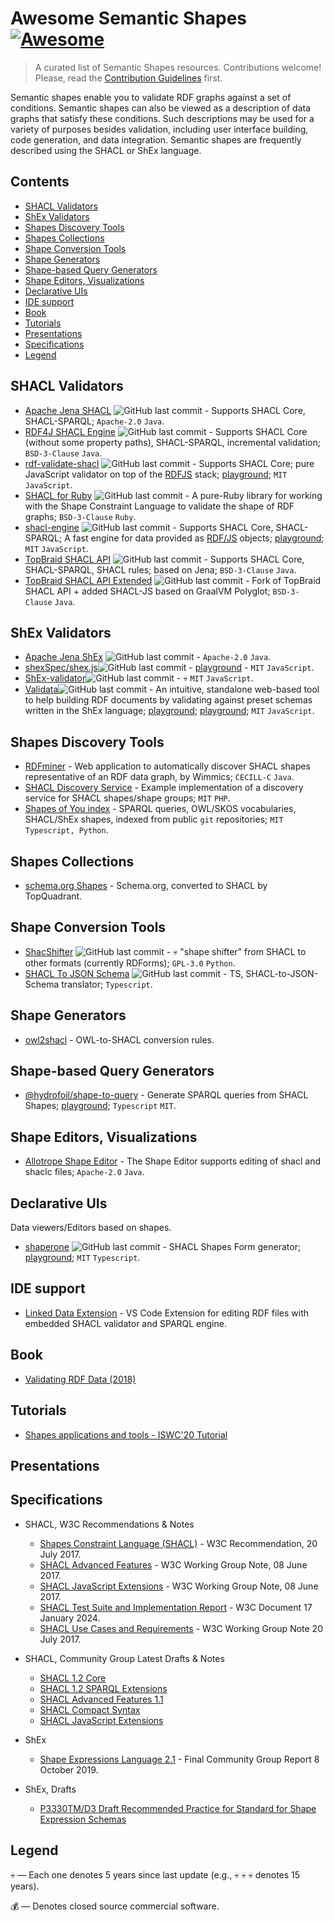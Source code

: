 # Awesome Semantic Shapes [![Awesome](https://awesome.re/badge.svg)](https://awesome.re)

> A curated list of Semantic Shapes resources. Contributions welcome!
> Please, read the [Contribution Guidelines](CONTRIBUTING.md) first.

Semantic shapes enable you to validate RDF graphs against a set of conditions.
Semantic shapes can also be viewed as a description of data graphs that satisfy these conditions.
Such descriptions may be used for a variety of purposes besides validation,
including user interface building, code generation, and data integration.
Semantic shapes are frequently described using the SHACL or ShEx language.

## Contents

- [SHACL Validators](#shacl-validators)
- [ShEx Validators](#shex-validators)
- [Shapes Discovery Tools](#shapes-discovery-tools)
- [Shapes Collections](#shapes-collections)
- [Shape Conversion Tools](#shape-conversion-tools)
- [Shape Generators](#shape-generators)
- [Shape-based Query Generators](#shape-based-query-generators)
- [Shape Editors, Visualizations](#shape-editors-visualizations)
- [Declarative UIs](#declarative-uis)
- [IDE support](#ide-support)
- [Book](#book)
- [Tutorials](#tutorials)
- [Presentations](#presentations)
- [Specifications](#specifications)
- [Legend](#legend)

## SHACL Validators

- [Apache Jena SHACL](https://jena.apache.org/documentation/shacl/index.html) <img alt="GitHub last commit" src="https://img.shields.io/github/last-commit/apache/jena" align="top"> - Supports SHACL Core, SHACL-SPARQL; `Apache-2.0` `Java`.
- [RDF4J SHACL Engine](https://rdf4j.org/documentation/programming/shacl) <img alt="GitHub last commit" src="https://img.shields.io/github/last-commit/eclipse-rdf4j/rdf4j" align="top"> - Supports SHACL Core (without some property paths), SHACL-SPARQL, incremental validation; `BSD-3-Clause` `Java`.
- [rdf-validate-shacl](https://github.com/zazuko/rdf-validate-shacl) <img alt="GitHub last commit" src="https://img.shields.io/github/last-commit/zazuko/rdf-validate-shacl" align="top"> - Supports SHACL Core; pure JavaScript validator on top of the [RDFJS](https://rdf.js.org/) stack; [playground](https://zazuko.github.io/shacl-playground); `MIT` `JavaScript`.
- [SHACL for Ruby](https://github.com/ruby-rdf/shacl/) ![GitHub last commit](https://img.shields.io/github/last-commit/ruby-rdf/shacl) - A pure-Ruby library for working with the Shape Constraint Language to validate the shape of RDF graphs; `BSD-3-Clause` `Ruby`.
- [shacl-engine](https://github.com/rdf-ext/shacl-engine) <img alt="GitHub last commit" src="https://img.shields.io/github/last-commit/rdf-ext/shacl-engine" align="top"> - Supports SHACL Core, SHACL-SPARQL; A fast engine for data provided as [RDF/JS](http://rdf.js.org/data-model-spec/) objects; [playground](https://playground.rdf-ext.org/shacl/); `MIT` `JavaScript`.
- [TopBraid SHACL API](https://github.com/TopQuadrant/shacl) <img alt="GitHub last commit" src="https://img.shields.io/github/last-commit/TopQuadrant/shacl" align="top"> - Supports SHACL Core, SHACL-SPARQL, SHACL rules; based on Jena; `BSD-3-Clause` `Java`.
- [TopBraid SHACL API Extended](https://github.com/SHACL-X/shacl-x) <img alt="GitHub last commit" src="https://img.shields.io/github/last-commit/SHACL-X/shacl-x" align="top"> - Fork of TopBraid SHACL API + added SHACL-JS based on GraalVM Polyglot; `BSD-3-Clause` `Java`.

## ShEx Validators

- [Apache Jena ShEx](https://jena.apache.org/documentation/shex/index.html) <img alt="GitHub last commit" src="https://img.shields.io/github/last-commit/apache/jena" align="top"> - `Apache-2.0` `Java`.
- [shexSpec/shex.js](https://github.com/shexjs/shex.js)<img alt="GitHub last commit" src="https://img.shields.io/github/last-commit/shexjs/shex.js" align="top"> - [playground](http://rawgit.com/shexSpec/shex.js/master/doc/shex-simple.html) - `MIT` `JavaScript`.
- [ShEx-validator](https://github.com/HW-SWeL/ShEx-validator)<img alt="GitHub last commit" src="https://img.shields.io/github/last-commit/HW-SWeL/ShEx-validator" align="top"> - :skull:  `MIT` `JavaScript`.
- [Validata](https://github.com/HW-SWeL/Validata)<img alt="GitHub last commit" src="https://img.shields.io/github/last-commit/HW-SWeL/Validata" align="top"> - An intuitive, standalone web-based tool to help building RDF documents by validating against preset schemas written in the ShEx language; [playground](http://hw-swel.github.io/Validata/); [playground](https://www.w3.org/2015/03/ShExValidata/); `MIT` `JavaScript`.

## Shapes Discovery Tools

- [RDFminer](https://github.com/Wimmics/RDFminer) - Web application to automatically discover SHACL shapes representative of an RDF data graph, by Wimmics; `CECILL-C` `Java`.
- [SHACL Discovery Service](https://github.com/AKSW/discover-shacl-shapes) - Example implementation of a discovery service for SHACL shapes/shape groups; `MIT` `PHP`.
- [Shapes of You index](https://index.semanticscience.org/) - SPARQL queries, OWL/SKOS vocabularies, SHACL/ShEx shapes, indexed from public `git` repositories; `MIT` `Typescript, Python`.

## Shapes Collections

- [schema.org Shapes](http://datashapes.org/schema) - Schema.org, converted to SHACL by TopQuadrant.

## Shape Conversion Tools

- [ShacShifter](https://github.com/AKSW/ShacShifter) <img alt="GitHub last commit" src="https://img.shields.io/github/last-commit/AKSW/ShacShifter" align="top"> - :skull: "shape shifter" from SHACL to other formats (currently RDForms); `GPL-3.0` `Python`.
- [SHACL To JSON Schema](https://github.com/comake/shacl-to-json-schema) <img alt="GitHub last commit" src="https://img.shields.io/github/last-commit/comake/shacl-to-json-schema" align="top"> - TS, SHACL-to-JSON-Schema translator; `Typescript`.

## Shape Generators

- [owl2shacl](https://github.com/sparna-git/owl2shacl) - OWL-to-SHACL conversion rules.

## Shape-based Query Generators

- [@hydrofoil/shape-to-query](https://shape-to-query.hypermedia.app/docs) - Generate SPARQL queries from SHACL Shapes; [playground](https://shape-to-query.hypermedia.app); `Typescript` `MIT`.

## Shape Editors, Visualizations

- [Allotrope Shape Editor](https://gitlab.com/allotrope-open-source/allotrope-devops/-/wikis/shacl-shape-editor) - The Shape Editor supports editing of shacl and shaclc files; `Apache-2.0` `Java`.

## Declarative UIs

Data viewers/Editors based on shapes.

- [shaperone](https://forms.hypermedia.app) <img alt="GitHub last commit" src="https://img.shields.io/github/last-commit/hypermedia-app/shaperone" align="top"> - SHACL Shapes Form generator; [playground](https://forms.hypermedia.app/playground); `MIT` `Typescript`.

## IDE support

- [Linked Data Extension](https://github.com/elsevierlabs-os/linked-data) - VS Code Extension for editing RDF files with embedded SHACL validator and SPARQL engine.

## Book

- [Validating RDF Data (2018)](https://book.validatingrdf.com/)

## Tutorials

- [Shapes applications and tools - ISWC'20 Tutorial](https://www.validatingrdf.com/tutorial/iswc2020/)

## Presentations

## Specifications

- SHACL, W3C Recommendations & Notes
  - [Shapes Constraint Language (SHACL)](https://www.w3.org/TR/shacl/) - W3C Recommendation, 20 July 2017.
  - [SHACL Advanced Features](https://www.w3.org/TR/shacl-af/) - W3C Working Group Note, 08 June 2017.
  - [SHACL JavaScript Extensions](https://www.w3.org/TR/shacl-js/) - W3C Working Group Note, 08 June 2017.
  - [SHACL Test Suite and Implementation Report](https://w3c.github.io/data-shapes/data-shapes-test-suite/) - W3C Document 17 January 2024.
  - [SHACL Use Cases and Requirements](https://www.w3.org/TR/shacl-ucr/) - W3C Working Group Note 20 July 2017.

- SHACL, Community Group Latest Drafts & Notes
  - [SHACL 1.2 Core](https://w3c.github.io/shacl/shacl-core/)
  - [SHACL 1.2 SPARQL Extensions](https://w3c.github.io/shacl/shacl-sparql/)
  - [SHACL Advanced Features 1.1](https://w3c.github.io/shacl/shacl-af/)
  - [SHACL Compact Syntax](https://w3c.github.io/shacl/shacl-compact-syntax/)
  - [SHACL JavaScript Extensions](https://w3c.github.io/shacl/shacl-js/)

- ShEx
  - [Shape Expressions Language 2.1](https://shex.io/shex-semantics/index.html) - Final Community Group Report 8 October 2019.

- ShEx, Drafts
  - [P3330TM/D3 Draft Recommended Practice for Standard for Shape Expression Schemas](https://shexspec.github.io/spec/)

## Legend
:skull: — Each one denotes 5 years since last update (e.g., :skull: :skull: :skull: denotes 15 years).

:moneybag: — Denotes closed source commercial software.
